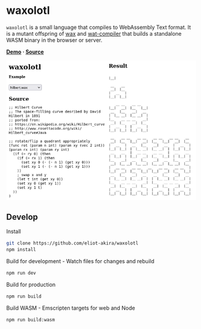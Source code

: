 # waxolotl

`waxolotl` is a small language that compiles to WebAssembly Text format. It is a mutant offspring of [wax](https://github.com/LingDong-/wax) and [wat-compiler](https://github.com/stagas/wat-compiler) that builds a standalone WASM binary in the browser or server.

**[Demo](https://eliot-akira.github.io/waxolotl/) · [Source](https://github.com/eliot-akira/waxolotl)**

![Screenshot](screenshot.png)

## Develop

Install

```sh
git clone https://github.com/eliot-akira/waxolotl
npm install
```

Build for development - Watch files for changes and rebuild

```sh
npm run dev
```

Build for production

```sh
npm run build
```

Build WASM - Emscripten targets for web and Node

```sh
npm run build:wasm
```
